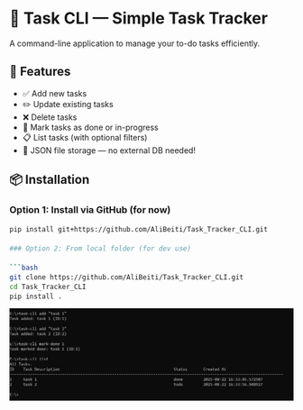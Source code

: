 # 🧩 Task CLI — Simple Task Tracker

A command-line application to manage your to-do tasks efficiently.

## 🚀 Features

- ✅ Add new tasks
- ✏️ Update existing tasks
- ❌ Delete tasks
- 🔄 Mark tasks as done or in-progress
- 📋 List tasks (with optional filters)
- 💾 JSON file storage — no external DB needed!

## 📦 Installation

### Option 1: Install via GitHub (for now)

````bash
pip install git+https://github.com/AliBeiti/Task_Tracker_CLI.git

### Option 2: From local folder (for dev use)

```bash
git clone https://github.com/AliBeiti/Task_Tracker_CLI.git
cd Task_Tracker_CLI
pip install .

````

![task-cli Screenshot](images/Capture.PNG)
